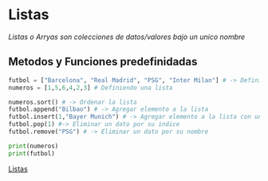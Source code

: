 
# Listas

_Listas o Arryas son colecciones de datos/valores bajo un unico nombre_

## Metodos y Funciones predefinidadas

```python
futbol = ["Barcelona", "Real Madrid", "PSG", "Inter Milan"] # -> Definiedo una lista
numeros = [1,5,6,4,2,3] # Definiendo una lista

numeros.sort() # -> Ordenar la lista
futbol.append("Bilbao") # -> Agregar elemento a la lista
futbol.insert(1,"Bayer Munich") # -> Agregar elemento a la lista con un indice
futbol.pop(1) #-> Eliminar un dato por su indice
futbol.remove("PSG") # -> Eliminar un dato por su nombre 

print(numeros) 
print(futbol)
```

[Listas](../src/listas.py)
